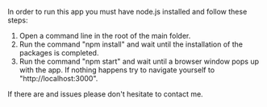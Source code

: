 In order to run this app you must have node.js installed and follow these steps: 

1. Open a command line in the root of the main folder. 
2. Run the command "npm install" and wait until the installation of the packages is completed. 
3. Run the command "npm start" and wait until a browser window pops up with the app. 
   If nothing happens try to navigate yourself to "http://localhost:3000". 

If there are and issues please don't hesitate to contact me. 
